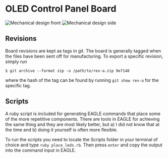 # OLED Control Panel Board

![Mechanical design front](https://github.com/seblindberg-oled-control-panel/Board/wiki/Assets/mechanical-front.png)
![Mechanical design side](https://github.com/seblindberg-oled-control-panel/Board/wiki/Assets/mechanical-side.png)

## Revisions

Board revisions are kept as tags in git. The board is generally tagged when the files have been sent off for manufacturing. To export a specific revision, simply run

```
$ git archive --format zip -o /path/to/rev-a.zip 9e7148
```

where the hash of the tag can be found by running `git show rev-a` for the specific tag.

## Scripts

A ruby script is included for generating EAGLE commands that place some of the more repetitive components. There are tools in EAGLE for achieving the same thing and they are most likely better, but a) I did not know that at the time and b) doing it yourself is often more flexible. 

To run the scripts you need to locate the Scripts folder in your terminal of choice and type `ruby place_leds.rb`. Then press `enter` and copy the output into the command input in EAGLE.